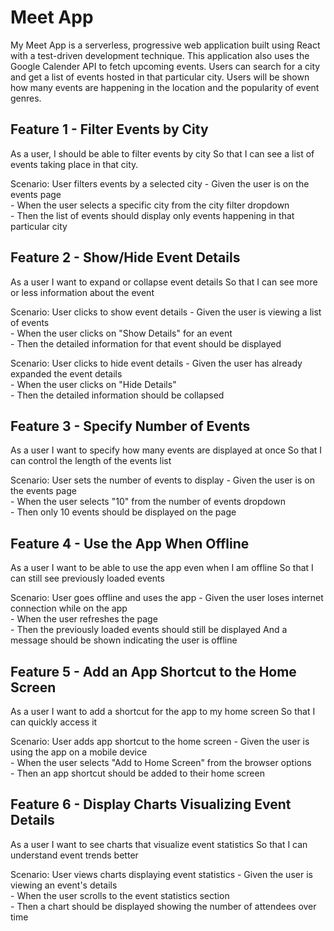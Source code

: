 # Meet App 
My Meet App is a serverless, progressive web application built using React with a test-driven development technique. This application also uses the Google Calender API to fetch upcoming events. Users can search for a city and get a list of events hosted in that particular city. Users will be shown how many events are happening in the location and the popularity of event genres. 

## Feature 1 -  Filter Events by City 
As a user,
I should be able to filter events by city
So that I can see a list of events taking place in that city.

Scenario: User filters events by a selected city
    - Given the user is on the events page <br />
    - When the user selects a specific city from the city filter dropdown <br />
    - Then the list of events should display only events happening in that particular city 

## Feature 2 - Show/Hide Event Details
As a user
I want to expand or collapse event details
So that I can see more or less information about the event

Scenario: User clicks to show event details
    - Given the user is viewing a list of events <br />
    - When the user clicks on "Show Details" for an event <br />
    - Then the detailed information for that event should be displayed 

Scenario: User clicks to hide event details
    - Given the user has already expanded the event details <br />
    - When the user clicks on "Hide Details" <br />
    - Then the detailed information should be collapsed

## Feature 3 - Specify Number of Events
As a user
I want to specify how many events are displayed at once
So that I can control the length of the events list

Scenario: User sets the number of events to display
    - Given the user is on the events page <br />
    - When the user selects "10" from the number of events dropdown <br />
    - Then only 10 events should be displayed on the page

## Feature 4 - Use the App When Offline
As a user
I want to be able to use the app even when I am offline
So that I can still see previously loaded events

Scenario: User goes offline and uses the app
    - Given the user loses internet connection while on the app <br />
    - When the user refreshes the page <br />
    - Then the previously loaded events should still be displayed
    And a message should be shown indicating the user is offline

## Feature 5 - Add an App Shortcut to the Home Screen
As a user
I want to add a shortcut for the app to my home screen
So that I can quickly access it

Scenario: User adds app shortcut to the home screen
    - Given the user is using the app on a mobile device <br />
    - When the user selects "Add to Home Screen" from the browser options <br />
    - Then an app shortcut should be added to their home screen

## Feature 6 - Display Charts Visualizing Event Details 
As a user
I want to see charts that visualize event statistics
So that I can understand event trends better

Scenario: User views charts displaying event statistics
    - Given the user is viewing an event's details <br />
    - When the user scrolls to the event statistics section <br />
    - Then a chart should be displayed showing the number of attendees over time

